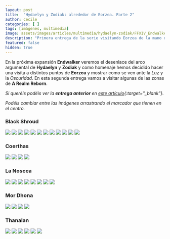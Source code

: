 ```yaml
---
layout: post
title:  "Hydaelyn y Zodiak: alrededor de Eorzea. Parte 2"
author: cecile
categories: [ ]
tags: [imágenes, multimedia]
image: assets/images/articles/multimedia/hydaelyn-zodiak/FFXIV_Endwalker_Amano_art.jpg
description: "Primera entrega de la serie visitando Eorzea de la mano de Hydaelyn y Zodiak."
featured: false
hidden: true
---
```

En la próxima expansión **Endwalker** veremos el desenlace del arco argumental de **Hydaelyn** y **Zodiak** y como homenaje hemos decidido hacer una visita a distintos puntos de **Eorzea** y mostrar como se ven ante la *Luz* y la *Oscuridad*. En esta segunda entrega vamos a visitar algunas de las zonas de **A Realm Reborn**.

*Si queréis podéis ver la **entrega anterior** en [este artículo](/hydaelyn-zodiak-1/){:target="_blank"}.*

*Podéis cambiar entre las imágenes arrastrando el marcador que tienen en el centro.*

### Black Shroud

<img-comparison-slider>
  <img slot="before" src="{{ site.baseurl }}/assets/images/articles/multimedia/hydaelyn-zodiak-2/black_shroud/central_haukke_d.jpg" />
  <img slot="after" src="{{ site.baseurl }}/assets/images/articles/multimedia/hydaelyn-zodiak-2/black_shroud/central_haukke_n.jpg" />
</img-comparison-slider>

<img-comparison-slider>
  <img slot="before" src="{{ site.baseurl }}/assets/images/articles/multimedia/hydaelyn-zodiak-2/black_shroud/central_shroud_d.jpg" />
  <img slot="after" src="{{ site.baseurl }}/assets/images/articles/multimedia/hydaelyn-zodiak-2/black_shroud/central_shroud_n.jpg" />
</img-comparison-slider>

<img-comparison-slider>
  <img slot="before" src="{{ site.baseurl }}/assets/images/articles/multimedia/hydaelyn-zodiak-2/black_shroud/east_d.jpg" />
  <img slot="after" src="{{ site.baseurl }}/assets/images/articles/multimedia/hydaelyn-zodiak-2/black_shroud/east_n.jpg" />
</img-comparison-slider>

<img-comparison-slider>
  <img slot="before" src="{{ site.baseurl }}/assets/images/articles/multimedia/hydaelyn-zodiak-2/black_shroud/north_shroud_d.jpg" />
  <img slot="after" src="{{ site.baseurl }}/assets/images/articles/multimedia/hydaelyn-zodiak-2/black_shroud/north_shroud_n.jpg" />
</img-comparison-slider>

<img-comparison-slider>
  <img slot="before" src="{{ site.baseurl }}/assets/images/articles/multimedia/hydaelyn-zodiak-2/black_shroud/santuario_12_d.jpg" />
  <img slot="after" src="{{ site.baseurl }}/assets/images/articles/multimedia/hydaelyn-zodiak-2/black_shroud/santuario_12_n.jpg" />
</img-comparison-slider>

<img-comparison-slider>
  <img slot="before" src="{{ site.baseurl }}/assets/images/articles/multimedia/hydaelyn-zodiak-2/black_shroud/south_shroud_d.jpg" />
  <img slot="after" src="{{ site.baseurl }}/assets/images/articles/multimedia/hydaelyn-zodiak-2/black_shroud/south_shroud_n.jpg" />
</img-comparison-slider>

### Coerthas

<img-comparison-slider>
  <img slot="before" src="{{ site.baseurl }}/assets/images/articles/multimedia/hydaelyn-zodiak-2/coerthas/coerthas_1_d.jpg" />
  <img slot="after" src="{{ site.baseurl }}/assets/images/articles/multimedia/hydaelyn-zodiak-2/coerthas/coerthas_1_n.jpg" />
</img-comparison-slider>

<img-comparison-slider>
  <img slot="before" src="{{ site.baseurl }}/assets/images/articles/multimedia/hydaelyn-zodiak-2/coerthas/coerthas_2_d.jpg" />
  <img slot="after" src="{{ site.baseurl }}/assets/images/articles/multimedia/hydaelyn-zodiak-2/coerthas/coerthas_2_n.jpg" />
</img-comparison-slider>

### La Noscea

<img-comparison-slider>
  <img slot="before" src="{{ site.baseurl }}/assets/images/articles/multimedia/hydaelyn-zodiak-2/la_noscea/eastern_d.jpg" />
  <img slot="after" src="{{ site.baseurl }}/assets/images/articles/multimedia/hydaelyn-zodiak-2/la_noscea/eastern_n.jpg" />
</img-comparison-slider>

<img-comparison-slider>
  <img slot="before" src="{{ site.baseurl }}/assets/images/articles/multimedia/hydaelyn-zodiak-2/la_noscea/lower_d.jpg" />
  <img slot="after" src="{{ site.baseurl }}/assets/images/articles/multimedia/hydaelyn-zodiak-2/la_noscea/lower_n.jpg" />
</img-comparison-slider>

<img-comparison-slider>
  <img slot="before" src="{{ site.baseurl }}/assets/images/articles/multimedia/hydaelyn-zodiak-2/la_noscea/outer_upper_d.jpg" />
  <img slot="after" src="{{ site.baseurl }}/assets/images/articles/multimedia/hydaelyn-zodiak-2/la_noscea/outer_upper_n.jpg" />
</img-comparison-slider>

<img-comparison-slider>
  <img slot="before" src="{{ site.baseurl }}/assets/images/articles/multimedia/hydaelyn-zodiak-2/la_noscea/western_d.jpg" />
  <img slot="after" src="{{ site.baseurl }}/assets/images/articles/multimedia/hydaelyn-zodiak-2/la_noscea/western_n.jpg" />
</img-comparison-slider>

### Mor Dhona

<img-comparison-slider>
  <img slot="before" src="{{ site.baseurl }}/assets/images/articles/multimedia/hydaelyn-zodiak-2/mor_dhona/mor_dhona_1_d.jpg" />
  <img slot="after" src="{{ site.baseurl }}/assets/images/articles/multimedia/hydaelyn-zodiak-2/mor_dhona/mor_dhona_1_n.jpg" />
</img-comparison-slider>

<img-comparison-slider>
  <img slot="before" src="{{ site.baseurl }}/assets/images/articles/multimedia/hydaelyn-zodiak-2/mor_dhona/mor_dhona_2_d.jpg" />
  <img slot="after" src="{{ site.baseurl }}/assets/images/articles/multimedia/hydaelyn-zodiak-2/mor_dhona/mor_dhona_2_n.jpg" />
</img-comparison-slider>

### Thanalan

<img-comparison-slider>
  <img slot="before" src="{{ site.baseurl }}/assets/images/articles/multimedia/hydaelyn-zodiak-2/thanalan/central_thanalan_d.jpg" />
  <img slot="after" src="{{ site.baseurl }}/assets/images/articles/multimedia/hydaelyn-zodiak-2/thanalan/central_thanalan_n.jpg" />
</img-comparison-slider>

<img-comparison-slider>
  <img slot="before" src="{{ site.baseurl }}/assets/images/articles/multimedia/hydaelyn-zodiak-2/thanalan/eastern_d.jpg" />
  <img slot="after" src="{{ site.baseurl }}/assets/images/articles/multimedia/hydaelyn-zodiak-2/thanalan/eastern_n.jpg" />
</img-comparison-slider>

<img-comparison-slider>
  <img slot="before" src="{{ site.baseurl }}/assets/images/articles/multimedia/hydaelyn-zodiak-2/thanalan/southern_d.jpg" />
  <img slot="after" src="{{ site.baseurl }}/assets/images/articles/multimedia/hydaelyn-zodiak-2/thanalan/southern_n.jpg" />
</img-comparison-slider>